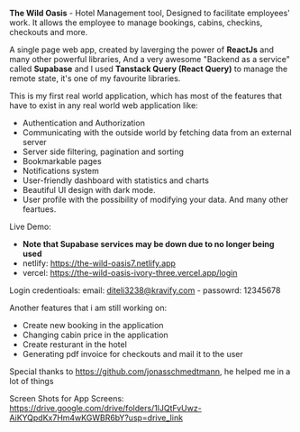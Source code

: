 **The Wild Oasis** - Hotel Management tool, Designed to facilitate employees' work.
It allows the employee to manage bookings, cabins, checkins, checkouts and more.

A single page web app, created by laverging the power of **ReactJs** and many other powerful libraries, And a very awesome "Backend as a service" called **Supabase** and I used **Tanstack Query (React Query)** to manage the remote state, it's one of my favourite libraries.

This is my first real world application, which has most of the features that have to exist in any real world web application like:

- Authentication and Authorization
- Communicating with the outside world by fetching data from an external server
- Server side filtering, pagination and sorting
- Bookmarkable pages
- Notifications system
- User-friendly dashboard with statistics and charts
- Beautiful UI design with dark mode.
- User profile with the possibility of modifying your data.
  And many other feartues.

Live Demo:

- **Note that Supabase services may be down due to no longer being used**
- netlify: https://the-wild-oasis7.netlify.app
- vercel: https://the-wild-oasis-ivory-three.vercel.app/login

Login credentioals: email: diteli3238@kravify.com - passowrd: 12345678

Another features that i am still working on:

- Create new booking in the application
- Changing cabin price in the application
- Create resturant in the hotel
- Generating pdf invoice for checkouts and mail it to the user

Special thanks to https://github.com/jonasschmedtmann, he helped me in a lot of things

Screen Shots for App Screens: https://drive.google.com/drive/folders/1lJQtFvUwz-AiKYQpdKx7Hm4wKGWBR6bY?usp=drive_link
